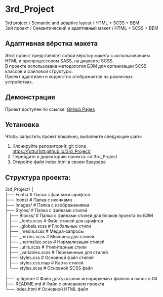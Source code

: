 # 3rd_Project
3rd project / Semantic and adaptive layout / HTML + SCSS + BEM</br>
3ий проект / Семантический и адаптивный макет / HTML + SCSS + BEM</br>

## Адаптивная вёрстка макета
Этот проект представляет собой вёрстку макета с использованием HTML и препроцессором SASS, на диалекте SCSS.</br>
В проекте использована методология БЭМ для организации SCSS классов и файловой структуры.</br>
Проект адаптивен и корректно отображается на различных устройствах.</br>

## Демонстрация
Проект доступен по ссылке: [GitHub Pages](https://futtur1stt.github.io/3rd_Project/)

## Установка
Чтобы запустить проект локально, выполните следующие шаги:

1. Клонируйте репозиторий:
   git clone https://futtur1stt.github.io/3rd_Project/
2. Перейдите в директорию проекта:
   cd 3rd_Project
3. Откройте файл index.html в своем браузере

## Структура проекта:
3rd_Project/
│</br>
├── Fonts/ # Папка с файлами шрифтов
</br>
├── Icons/ # Папка с иконками
</br>
├── Images/ # Папка с изображениями
</br>
├── Styles/ # Папка с файлами стилей</br>
│   ├── Blocks/ # Папка с файлами стилей для блоков проекта по БЭМ</br>
│   ├── _fonts.scss # Файл стилей для шрифтов</br>
│   ├── _globals.scss # Глобальные стили</br>
│   ├── _media.scss # Медиа-запросы</br>
│   ├── _mixins.scss # Миксины для стилей</br>
│   ├── _normalize.scss # Нормализация стилей</br>
│   ├── _utils.scss # Утилитарные стили</br>
│   ├── _variables.scss # Переменные для стилей</br>
│   ├── styles.css # Основной файл стилей</br>
│   ├── styles.css.map # Карта стилей</br>
│   └── styles.scss # Основной SCSS файл</br>
│</br>
├── .gitignore # Файл для указания игнорируемых файлов и папок в Git</br>
├── README.md # Файл с описанием проекта</br>
└── index.html # Основной HTML файл</br>
